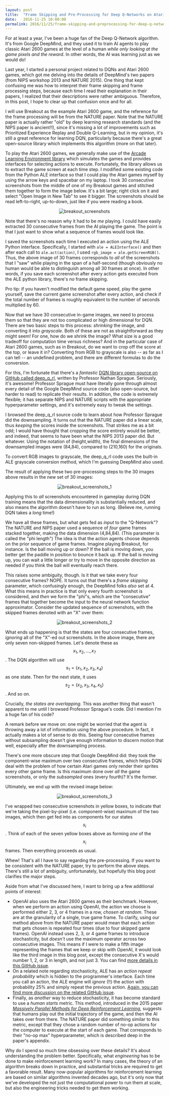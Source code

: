 ```yaml
---
layout: post
title:  "Frame Skipping and Pre-Processing for Deep Q-Networks on Atari 2600 Games"
date:   2016-11-25 10:00:00
permalink: 2016/11/25/frame-skipping-and-preprocessing-for-deep-q-networks-on-atari-2600-games/
---
```


For at least a year, I've been a huge fan of the Deep Q-Network algorithm. It's
from Google DeepMind, and they used it to train AI agents to play classic Atari
2600 games at the level of a human *while only looking at the game pixels and
the reward*. In other words, the AI was learning just as we would do!

Last year, I started a personal project related to DQNs and Atari 2600 games,
which got me delving into the details of DeepMind's two papers (from NIPS
workshop 2013 and NATURE 2015). One thing that kept confusing me was how to
interpret their frame skipping and frame processing steps, because each time I
read their explanation in their papers, I realized that their descriptions were
rather ambiguous. Therefore, in this post, I hope to clear up that confusion
once and for all.

I will use Breakout as the example Atari 2600 game, and the reference for the
frame processing will be from the NATURE paper. Note that the NATURE paper is
actually rather "old" by deep learning research standards (and the NIPS paper is
ancient!!), since it's missing a lot of improvements such as Prioritized
Experience Replay and Double Q-Learning, but in my opinion, it's still a great
reference for learning DQN, particularly because there's a great open-source
library which implements this algorithm (more on that later).

To play the Atari 2600 games, we generally make use of the [Arcade Learning
Environment library][2] which simulates the games and provides interfaces for
selecting actions to execute. Fortunately, the library allows us to extract the
game screen at each time step. I modified some existing code from the Python ALE
interface so that I could play the Atari games myself by using the arrow keys
and spacebar on my laptop. I took 30 consecutive screenshots from the middle of
one of my Breakout games and stitched them together to form the image below.
It's a bit large; right click on it and select "Open Image in New Tab" to see it
bigger. The screenshots should be read left-to-right, up-to-down, just like if
you were reading a book.

<p style="text-align:center;">
<img src="{{site.url}}/assets/breakout_screenshots.png" 
alt="breakout_screenshots">
</p>

Note that there's no reason why it had to be *me* playing. I could have easily
extracted 30 consecutive frames from the AI playing the game. The point is that
I just want to show what a sequence of frames would look like.

I saved the screenshots each time I executed an action using the ALE Python
interface. Specifically, I started with `ale = ALEInterface()` and then after each
call to `ale.act(action)`, I used `rgb_image = ale.getScreenRGB()`. Thus, the
above image of 30 frames corresponds to *all* of the screenshots that I "saw"
while playing in the span of a half-second (though obviously no human would be
able to distinguish among all 30 frames at once). In other words, if you save
each screenshot after every action gets executed from the ALE python library,
there's *no* frame skipping. 

Pro tip: if you haven't modified the default game speed, play the game yourself,
save the current game screenshot after every action, and check if the total
number of frames is roughly equivalent to the number of seconds multiplied by
60.

Now that we have 30 consecutive in-game images, we need to process them so that
they are not too complicated or high dimensional for DQN. There are two basic
steps to this process: *shrinking* the image, and converting it into
*grayscale*. Both of these are not as straightforward as they might seem! For
one, how do we shrink the image? What size is a good tradeoff for computation
time versus richness? And in the particular case of Atari 2600 games, such as in
Breakout, do we want to crop off the score at the top, or leave it in?
Converting from RGB to grayscale is also -- as far as I can tell -- an undefined
problem, and there are different formulas to do the conversion.

For this, I'm fortunate that there's a *fantastic* [DQN library open-source on
GitHub called deep_q_rl][3], written by Professor Nathan Sprague. Seriously,
it's awesome!  Professor Sprague must have literally gone through almost every
detail of the Google DeepMind source code (also open-source, but harder to read)
to replicate their results. In addition, the code is extremely flexible; it has
separate NIPS and NATURE scripts with the appropriate hyperparameter settings,
and it's extremely easy to tweak the settings.

I browsed the deep_q_rl source code to learn about how Professor Sprague did the
downsampling. It turns out that the NATURE paper did a linear scale, thus
*keeping* the scores inside the screenshots. That strikes me as a bit odd; I
would have thought that cropping the score entirely would be better, and indeed,
that seems to have been what the NIPS 2013 paper did. But whatever. Using the
notation of (height,width), the final dimensions of the downsampled images were
(84,84), compared to (210,160) for the originals.

To convert RGB images to grayscale, the deep_q_rl code uses the built-in ALE
grayscale conversion method, which I'm guessing DeepMind also used.

The result of applying these two pre-processing steps to the 30 images above
results in the new set of 30 images:

<p style="text-align:center;">
<img src="{{site.url}}/assets/breakout_screenshots_gray.png"
alt="breakout_screenshots_1">
</p>

Applying this to *all* screenshots encountered in gameplay during DQN training
means that the data dimensionality is substantially reduced, and also means the
algorithm doesn't have to run as long. (Believe me, running DQN takes a *long*
time!)

We have all these frames, but what gets fed as *input* to the "Q-Network"? The
NATURE and NIPS paper used a sequence of *four* game frames stacked together,
making the data dimension (4,84,84). (This parameter is called the "phi length")
The idea is that the action agents choose depends on the prior sequence of game
frames. Imagine playing Breakout, for instance. Is the ball moving up or down?
If the ball is moving down, you better get the paddle in position to bounce it
back up. If the ball is moving up, you can wait a little longer or try to move
in the opposite direction as needed if you think the ball will eventually reach
there.

This raises some ambiguity, though. Is it that we take every four consecutive
frames? NOPE. It turns out that there's a *frame skipping* parameter, which
confusingly enough, the DeepMind folks *also* set at 4. What this means in
practice is that only every fourth screenshot is considered, and *then* we form
the "phi"s, which are the "consecutive" frames that together become the input to
the neural network function approximator. Consider the updated sequence of
screenshots, with the skipped frames denoted with an "X" over them:

<p style="text-align:center;">
<img src="{{site.url}}/assets/breakout_subsampled.png"
alt="breakout_screenshots_2">
</p>

What ends up happening is that the states are four consecutive frames,
*ignoring* all of the "X"-ed out screenshots. In the above image, there are only
seven non-skipped frames. Let's denote these as $$x_1,x_2,\ldots, x_7$$. The DQN
algorithm will use $$s_1 = (x_1,x_2,x_3,x_4)$$ as one state. Then for the next
state, it uses $$s_2 = (x_2,x_3,x_4,x_5)$$. And so on.

Crucially, *the states are overlapping.* This was another thing that wasn't
apparent to me until I browsed Professor Sprague's code. Did I mention I'm a
huge fan of his code?

A remark before we move on: one might be worried that the agent is throwing away
a lot of information using the above procedure. In fact, it actually makes a lot
of sense to do this. Seeing four consecutive frames without subsampling doesn't
give enough information to discern motion that well, especially after the
downsampling process.

There's one more obscure step that Google DeepMind did: they took the
component-wise maximum over two consecutive frames, which helps DQN deal with
the problem of how certain Atari games only render their sprites every other
game frame. Is this maximum done over *all* the game screenshots, or only the
*subsampled* ones (every fourth)? It's the former.

Ultimately, we end up with the revised image below:

<p style="text-align:center;">
<img src="{{site.url}}/assets/breakout_images_max.png"
alt="breakout_screenshots_3">
</p>

I've wrapped two consecutive screenshots in yellow boxes, to indicate that we're
taking the pixel-by-pixel (i.e. component-wise) maximum of the two images, which
then get fed into as components for our states $$s_i$$. Think of each of the
seven yellow boxes above as forming *one* of the $$x_i$$ frames. Then everything
proceeds as usual.

Whew! That's all I have to say regarding the pre-processing. If you want to be
consistent with the NATURE paper, try to perform the above steps.  There's still
a lot of ambiguity, unfortunately, but hopefully this blog post clarifies the
major steps.

Aside from what I've discussed here, I want to bring up a few additional points
of interest:

- OpenAI also uses the Atari 2600 games as their benchmark. However, when we
  perform an action using OpenAI, the action we choose is performed either 2, 3,
  or 4 frames in a row, *chosen at random*. These are at the granularity of a
  single, true game frame. To clarify, using our method above from the NATURE
  paper would mean that each action that gets chosen is repeated four times (due
  to four skipped game frames). OpenAI instead uses 2, 3, or 4 game frames to
  introduce stochasticity, but *doesn't* use the maximum operator across two
  consecutive images. This means if I were to make a fifth image representing
  the frames that we keep or skip with OpenAI, it would look like the third
  image in this blog post, except the consecutive X's would number 1, 2, or 3 in
  length, and not just 3. You can find [more details in this GitHub issue][4].
- On a related note regarding stochasticity, ALE has an *action repeat
  probability* which is hidden to the programmer's interface. Each time you call
  an action, the ALE engine will *ignore* (!!) the action with probability 25%
  and simply repeat the previous action. [Again, you can find more discussion on
  the related GitHub issue][5].
- Finally, as *another* way to reduce stochasticity, it has become standard to
  use a *human starts* metric. This method, introduced in the 2015 paper
  [*Massively Parallel Methods for Deep Reinforcement Learning*][6], suggests
  that humans play out the initial trajectory of the game, and then the AI takes
  over from there. The NATURE paper did something similar to this metric, except
  that they chose a random number of no-op actions for the computer to execute
  at the start of each game. That corresponds to their "no-op max"
  hyperparameter, which is described deep in the paper's appendix.

Why do I spend so much time obsessing over these details? It's about
understanding the problem better. Specifically, what *engineering* has to be
done to make reinforcement learning work? In many cases, the theory of an
algorithm breaks down in practice, and substantial tricks are required to get a
favorable result. Many now-popular algorithms for reinforcement learning are
based on similar algorithms invented decades ago, but it's only now that we've
developed the not just the computational power to run them at scale, but also
the engineering tricks needed to get them working.

[1]:https://deepmind.com/research/dqn/
[2]:https://github.com/mgbellemare/Arcade-Learning-Environment
[3]:https://github.com/spragunr/deep_q_rl
[4]:https://github.com/openai/gym/issues/275
[5]:https://github.com/mgbellemare/Arcade-Learning-Environment/issues/166
[6]:https://arxiv.org/abs/1507.04296
